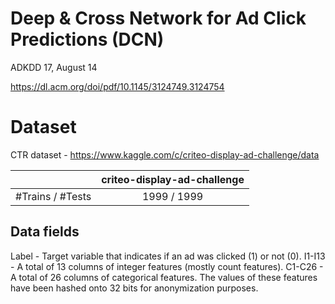 # Deep & Cross Network for Ad Click Predictions (DCN)

ADKDD 17, August 14

https://dl.acm.org/doi/pdf/10.1145/3124749.3124754

# Dataset

CTR dataset - https://www.kaggle.com/c/criteo-display-ad-challenge/data

|                  | criteo-display-ad-challenge |
|:-----------------|:---------------------------:|
| #Trains / #Tests |         1999 / 1999         |

## Data fields

Label - Target variable that indicates if an ad was clicked (1) or not (0).
I1-I13 - A total of 13 columns of integer features (mostly count features).
C1-C26 - A total of 26 columns of categorical features. The values of these features have been hashed onto 32 bits for
anonymization purposes.

# 


